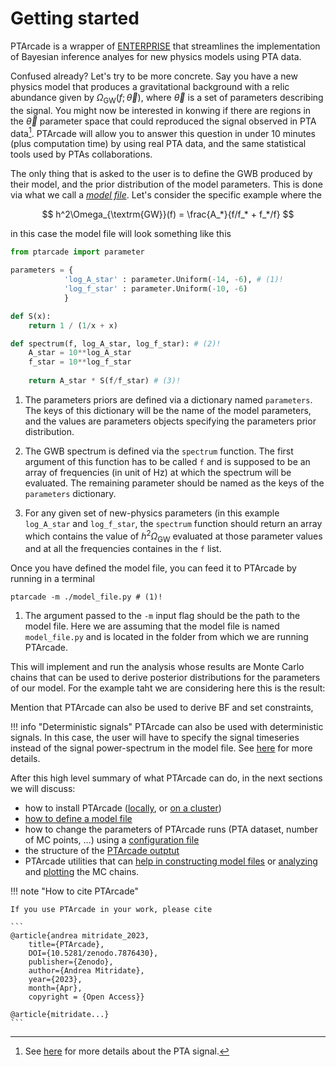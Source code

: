 # Getting started  
PTArcade is a wrapper of [ENTERPRISE] that streamlines the implementation of
Bayesian inference analyes for new physics models using PTA data.

Confused already? Let's try to be more concrete. Say you have a new physics model 
that produces a gravitational background with a relic abundance given by
$\Omega_{\textrm{GW}}(f;\,\vec{\theta})$, where $\vec{\theta}$ is a set of parameters
describing the signal. You might now be interested in konwing if there are regions in 
the $\vec{\theta}$ parameter space that could reproduced the signal observed in PTA
data[^1]. PTArcade will allow you to answer this question in under 10 minutes
(plus computation time) by using real PTA data, and the same statistical tools
used by PTAs collaborations.

[^1]: See [here][NG15] for more details about the PTA signal.

The only thing that is asked to the user is to define the GWB produced by their model, 
and the prior distribution of the model parameters. This is done via what we call a
[_model file_][model]. Let's consider the specific example where the

$$
h^2\Omega_{\textrm{GW}}(f) = \frac{A_*}{f/f_* + f_*/f}
$$

in this case the model file will look something like this

``` py 
from ptarcade import parameter

parameters = {
            'log_A_star' : parameter.Uniform(-14, -6), # (1)!
            'log_f_star' : parameter.Uniform(-10, -6) 
            } 

def S(x):
    return 1 / (1/x + x)

def spectrum(f, log_A_star, log_f_star): # (2)!
    A_star = 10**log_A_star
    f_star = 10**log_f_star
    
    return A_star * S(f/f_star) # (3)!
```

1. The parameters priors are defined via a dictionary named `parameters`.
The keys of this dictionary will be the name of the model parameters, and
the values are parameters objects specifying the parameters prior distribution.

2. The GWB spectrum is defined via the `spectrum` function. The first argument
of this function has to be called `f` and is supposed to be an array of frequencies
(in unit of Hz) at which the spectrum will be evaluated. The remaining parameter
should be named as the keys of the `parameters` dictionary. 

3. For any given set of new-physics parameters (in this example `log_A_star` and 
`log_f_star`, the `spectrum` function should return an array which contains the value of
 $h^2\Omega_{\textrm{GW}}$ evaluated at those parameter values and at all the 
 frequencies containes in the `f` list.

Once you have defined the model file, you can feed it to PTArcade by running in a 
terminal 

```shell
ptarcade -m ./model_file.py # (1)!
```

1. The argument passed to the `-m` input flag should be the path to the model file. 
Here we are assuming that the model file is named `model_file.py` and is located in
the folder from which we are running PTArcade. 

This will implement and run the analysis whose results are Monte Carlo chains that
can be used to derive posterior distributions for the parameters of our model. For
the example taht we are considering here this is the result:


Mention that PTArcade can also be used to derive BF and set constraints,


!!! info "Deterministic signals"
    PTArcade can also be used with deterministic signals. In this case, the user will
    have to specify the signal timeseries instead of the signal power-spectrum in the
    model file. See [here][model] for more details. 

After this high level summary of what PTArcade can do, in the next sections we will
discuss:

- how to install PTArcade ([locally][local_install], or [on a cluster][hpc_install])
- [how to define a model file][model]
- how to change the parameters of PTArcade runs (PTA dataset, number of MC points, ...)
using a [configuration file][config]
- the structure of the [PTArcade outptut][output]
- PTArcade utilities that can [help in constructing model files][model_utils] or
 [analyzing][chain_utils] and [plotting][plot_utils] the MC chains.

!!! note "How to cite PTArcade"

    If you use PTArcade in your work, please cite

    ```
    @article{andrea mitridate_2023,
        title={PTArcade},
        DOI={10.5281/zenodo.7876430},
        publisher={Zenodo},
        author={Andrea Mitridate}, 
        year={2023}, 
        month={Apr},
        copyright = {Open Access}}

    @article{mitridate...}    
    ```

  [ENTERPRISE]: https://github.com/nanograv/enterprise
  [local_install]: local_install.md
  [hpc_install]: hpc_install.md
  [model]: ../inputs/model.md
  [config]: ../inputs/config.md
  [output]: ../outputs.md
  [model_utils]: ../utils/model_utils.md
  [chain_utils]: ../utils/chain_utils.md
  [plot_utils]: ../utils/plot_utils.md
  [NG15]: https://aas.com